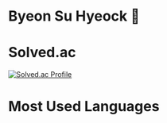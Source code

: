 # Byeon Su Hyeock 👋

<!--
**metry70862/metry70862** is a ✨ _special_ ✨ repository because its `README.md` (this file) appears on your GitHub profile.

Here are some ideas to get you started:

- 🔭 I’m currently working on ...
- 🌱 I’m currently learning ...
- 👯 I’m looking to collaborate on ...
- 🤔 I’m looking for help with ...
- 💬 Ask me about ...
- 📫 How to reach me: ...
- 😄 Pronouns: ...
- ⚡ Fun fact: ...
-->
# Solved.ac
[![Solved.ac Profile](http://mazassumnida.wtf/api/generate_badge?boj=domika1)](https://solved.ac/domika1)  

# Most Used Languages

